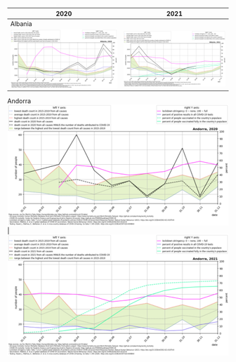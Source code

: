 2020|2021
-|-
|Albania||
![Albania 2020](./covid_toll_ALL/Albania_2020.png)|![Albania 2021](./covid_toll_ALL/Albania_2021.png)
Andorra
![Andorra 2020](./covid_toll_ALL/Andorra_2020.png)|![Andorra 2021](./covid_toll_ALL/Andorra_2021.png)
